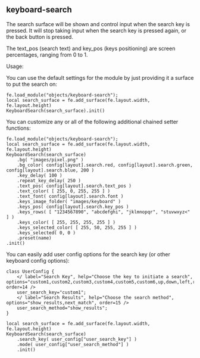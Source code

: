 keyboard-search
-
The search surface will be shown and control input when the search key is pressed. It will stop taking input when the
search key is pressed again, or the back button is pressed.

The text_pos (search text) and key_pos (keys positioning) are screen percentages, ranging from 0 to 1.

Usage:

You can use the default settings for the module by just providing it a surface to put the search on:
```
fe.load_module("objects/keyboard-search");
local search_surface = fe.add_surface(fe.layout.width, fe.layout.height)
KeyboardSearch(search_surface).init()
```        

You can customize any or all of the following additional chained setter functions:
```
fe.load_module("objects/keyboard-search");
local search_surface = fe.add_surface(fe.layout.width, fe.layout.height)
KeyboardSearch(search_surface)
    .bg( "images/pixel.png" )
    .bg_color( config[layout].search.red, config[layout].search.green, config[layout].search.blue, 200 )
    .key_delay( 100 )
    .repeat_key_delay( 250 )
    .text_pos( config[layout].search.text_pos )
    .text_color( [ 255, 0, 255, 255 ] )
    .text_font( config[layout].search.font )
    .keys_image_folder( "images/keyboard" )
    .keys_pos( config[layout].search.key_pos )
    .keys_rows( [ "1234567890", "abcdefghi", "jklmnopqr", "stuvwxyz<" ] )
    .keys_color( [ 255, 255, 255, 255 ] )
    .keys_selected_color( [ 255, 50, 255, 255 ] )
    .keys_selected( 0, 0 )
    .preset(name)
.init()
```

You can easily add user config options for the search key (or other keyboard config options):

```
class UserConfig {
    </ label="Search Key", help="Choose the key to initiate a search", options="custom1,custom2,custom3,custom4,custom5,custom6,up,down,left,right", order=14 />
    user_search_key="custom1";
    </ label="Search Results", help="Choose the search method", options="show_results,next_match", order=15 />
    user_search_method="show_results";
}

local search_surface = fe.add_surface(fe.layout.width, fe.layout.height)
KeyboardSearch(search_surface)
    .search_key( user_config["user_search_key"] )
    .mode( user_config["user_search_method"] )
    .init()
```
